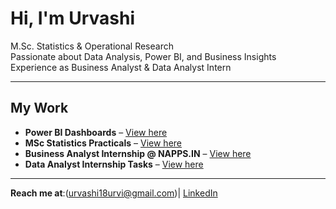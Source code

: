 # Hi, I'm Urvashi 
 M.Sc. Statistics & Operational Research  
 Passionate about Data Analysis, Power BI, and Business Insights  
 Experience as Business Analyst & Data Analyst Intern

---

##  My Work
- **Power BI Dashboards** – [View here](https://github.com/urvashi18urvi-coder/WORK-PORTFOLIO/tree/aced3c7d81e6299f9aab72eb18153dbb3ae39e29/PowerBI-Dashboards)
- **MSc Statistics Practicals** – [View here](https://github.com/urvashi18urvi-coder/WORK-PORTFOLIO/tree/88a9b4255774c8d893907ce5eee36c63382404eb/MSc-Statistics-Practicals)
- **Business Analyst Internship @ NAPPS.IN** – [View here](https://github.com/yourusername/Business-Analyst-internship-at-NAPPS.IN)
- **Data Analyst Internship Tasks** – [View here](https://github.com/yourusername/DATA-ANALYST-INTERNSHIP-Tasks)

---


 **Reach me at**:(urvashi18urvi@gmail.com)| [LinkedIn](https://www.linkedin.com/in/urvashi-arora-9764152a9 )
